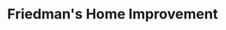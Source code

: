 ---
title: "Friedman's Home Improvement"
url: /petaluma/friedmans-home-improvement/
shop: doityourself
---